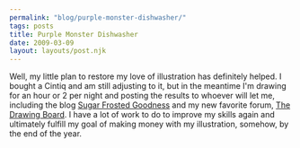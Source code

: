 ```yaml
---
permalink: "blog/purple-monster-dishwasher/"
tags: posts
title: Purple Monster Dishwasher
date: 2009-03-09
layout: layouts/post.njk
---
```


Well, my little plan to restore my love of illustration has definitely helped. I bought a Cintiq and am still adjusting to it, but in the meantime I'm drawing for an hour or 2 per night and posting the results to whoever will let me, including the blog [Sugar Frosted Goodness][1] and my new favorite forum, [The Drawing Board][2]. I have a lot of work to do to improve my skills again and ultimately fulfill my goal of making money with my illustration, somehow, by the end of the year.

 [1]: http://sugarfrostedgoodness.blogspot.com/
 [2]: http://www.drawingboard.org/